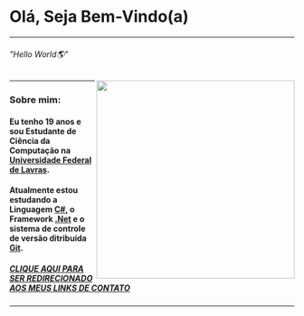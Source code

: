 # Olá, Seja Bem-Vindo(a)
---
###### "Hello World🌎"
  
<img align="right" src="https://baltaio.blob.core.windows.net/static/images/dark/home-hero-illustration.svg" width="350"/>
  
---
### Sobre mim:

#### Eu tenho 19 anos e sou Estudante de Ciência da Computação na [Universidade Federal de Lavras](https://ufla.br/).

#### Atualmente estou estudando a Linguagem [C#](https://docs.microsoft.com/pt-br/dotnet/csharp/), o Framework [.Net](https://dotnet.microsoft.com/) e o sistema de controle de versão ditribuída [Git](https://git-scm.com/).
  
##### [CLIQUE AQUI PARA SER REDIRECIONADO AOS MEUS LINKS DE CONTATO](https://linktr.ee/david.jc.br)
---
